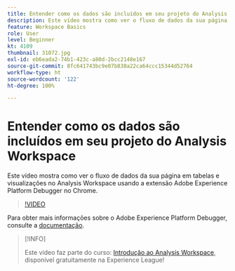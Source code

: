```yaml
---
title: Entender como os dados são incluídos em seu projeto do Analysis Workspace
description: Este vídeo mostra como ver o fluxo de dados da sua página em tabelas e visualizações no Analysis Workspace usando a extensão Adobe Experience Platform Debugger no Chrome.
feature: Workspace Basics
role: User
level: Beginner
kt: 4109
thumbnail: 31072.jpg
exl-id: eb6eada2-74b1-423c-a80d-2bcc2148e167
source-git-commit: 8fc641743bc9e07b838a22ca64ccc15344d52764
workflow-type: ht
source-wordcount: '122'
ht-degree: 100%

---
```


# Entender como os dados são incluídos em seu projeto do Analysis Workspace

Este vídeo mostra como ver o fluxo de dados da sua página em tabelas e visualizações no Analysis Workspace usando a extensão Adobe Experience Platform Debugger no Chrome.

>[!VIDEO](https://video.tv.adobe.com/v/31072/?quality=12&learn=on)

Para obter mais informações sobre o Adobe Experience Platform Debugger, consulte a [documentação](https://experienceleague.adobe.com/docs/debugger/using-v2/experience-cloud-debugger.html?lang=pt-BR).

>[!INFO]
>
> Este vídeo faz parte do curso: [Introdução ao Analysis Workspace](https://experienceleague.adobe.com/?recommended=Analytics-U-1-2020.1.workspace&amp;lang=pt-BR), disponível gratuitamente na Experience League!
